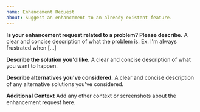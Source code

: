 ```yaml
---
name: Enhancement Request
about: Suggest an enhancement to an already existent feature.
---
```


**Is your enhancement request related to a problem? Please describe.**
A clear and concise description of what the problem is. Ex. I'm always frustrated when [...]

**Describe the solution you'd like.**
A clear and concise description of what you want to happen.

**Describe alternatives you've considered.**
A clear and concise description of any alternative solutions you've considered.

**Additional Context**
Add any other context or screenshots about the enhancement request here.

